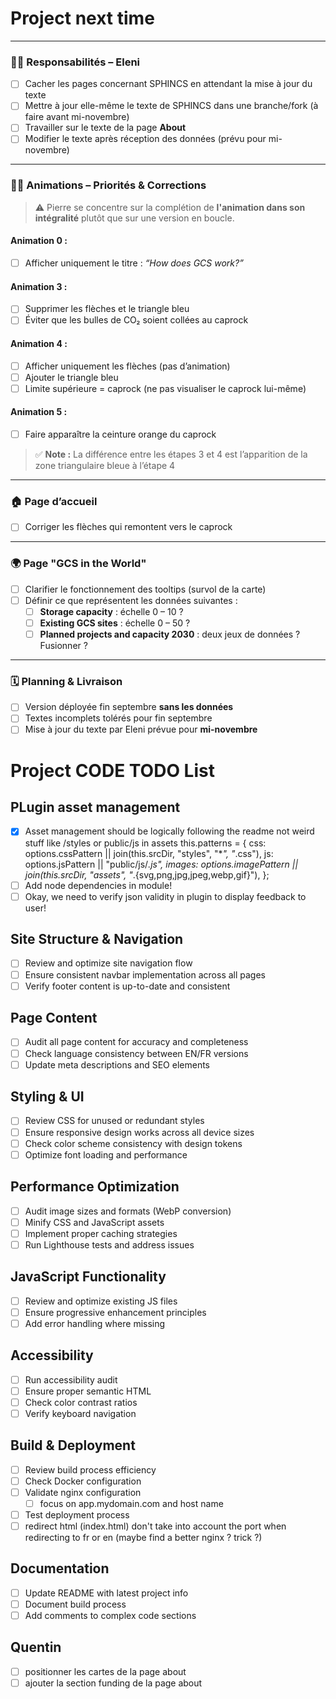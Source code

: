 # Project next time

---

### 👩‍💻 **Responsabilités – Eleni**

- [ ] Cacher les pages concernant SPHINCS en attendant la mise à jour du texte
- [ ] Mettre à jour elle-même le texte de SPHINCS dans une branche/fork (à faire avant mi-novembre)
- [ ] Travailler sur le texte de la page **About**
- [ ] Modifier le texte après réception des données (prévu pour mi-novembre)

---

### 👩‍🎨 **Animations – Priorités & Corrections**

> ⚠️ Pierre se concentre sur la complétion de **l'animation dans son intégralité** plutôt que sur une version en boucle.

#### Animation 0 :

- [ ] Afficher uniquement le titre : _“How does GCS work?”_

#### Animation 3 :

- [ ] Supprimer les flèches et le triangle bleu
- [ ] Éviter que les bulles de CO₂ soient collées au caprock

#### Animation 4 :

- [ ] Afficher uniquement les flèches (pas d’animation)
- [ ] Ajouter le triangle bleu
- [ ] Limite supérieure = caprock (ne pas visualiser le caprock lui-même)

#### Animation 5 :

- [ ] Faire apparaître la ceinture orange du caprock

> ✅ **Note :** La différence entre les étapes 3 et 4 est l’apparition de la zone triangulaire bleue à l’étape 4

---

### 🏠 **Page d’accueil**

- [ ] Corriger les flèches qui remontent vers le caprock

---

### 🌍 **Page "GCS in the World"**

- [ ] Clarifier le fonctionnement des tooltips (survol de la carte)
- [ ] Définir ce que représentent les données suivantes :
  - [ ] **Storage capacity** : échelle 0 – 10 ?
  - [ ] **Existing GCS sites** : échelle 0 – 50 ?
  - [ ] **Planned projects and capacity 2030** : deux jeux de données ? Fusionner ?

---

### 🗓️ **Planning & Livraison**

- [ ] Version déployée fin septembre **sans les données**
- [ ] Textes incomplets tolérés pour fin septembre
- [ ] Mise à jour du texte par Eleni prévue pour **mi-novembre**

# Project CODE TODO List

## PLugin asset management

- [x] Asset management should be logically following the readme
      not weird stuff like /styles or public/js in assets
      this.patterns = {
      css: options.cssPattern || join(this.srcDir, "styles", "\*_", "_.css"),
      js: options.jsPattern || "public/js/_.js",
      images:
      options.imagePattern ||
      join(this.srcDir, "assets", "_.{svg,png,jpg,jpeg,webp,gif}"),
      };
- [ ] Add node dependencies in module!
- [ ] Okay, we need to verify json validity in plugin to display feedback to user!

## Site Structure & Navigation

- [ ] Review and optimize site navigation flow
- [ ] Ensure consistent navbar implementation across all pages
- [ ] Verify footer content is up-to-date and consistent

## Page Content

- [ ] Audit all page content for accuracy and completeness
- [ ] Check language consistency between EN/FR versions
- [ ] Update meta descriptions and SEO elements

## Styling & UI

- [ ] Review CSS for unused or redundant styles
- [ ] Ensure responsive design works across all device sizes
- [ ] Check color scheme consistency with design tokens
- [ ] Optimize font loading and performance

## Performance Optimization

- [ ] Audit image sizes and formats (WebP conversion)
- [ ] Minify CSS and JavaScript assets
- [ ] Implement proper caching strategies
- [ ] Run Lighthouse tests and address issues

## JavaScript Functionality

- [ ] Review and optimize existing JS files
- [ ] Ensure progressive enhancement principles
- [ ] Add error handling where missing

## Accessibility

- [ ] Run accessibility audit
- [ ] Ensure proper semantic HTML
- [ ] Check color contrast ratios
- [ ] Verify keyboard navigation

## Build & Deployment

- [ ] Review build process efficiency
- [ ] Check Docker configuration
- [ ] Validate nginx configuration
  - [ ] focus on app.mydomain.com and host name
- [ ] Test deployment process
- [ ] redirect html (index.html) don't take into account the port when redirecting to fr or en (maybe find a better nginx ? trick ?)

## Documentation

- [ ] Update README with latest project info
- [ ] Document build process
- [ ] Add comments to complex code sections

## Quentin

- [ ] positionner les cartes de la page about
- [ ] ajouter la section funding de la page about
